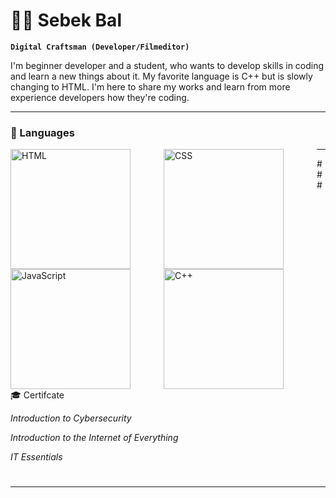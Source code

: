 # 🏄‍♂️ Sebek Bal

**`Digital Craftsman (Developer/Filmeditor)`**

I'm beginner developer and a student, who wants to develop skills in coding and learn a new things about it. My favorite language is C++ but is slowly changing to HTML. I'm here to share my works and learn from more experience developers how they're coding.

---

### 🧰 Languages

<img align="left" alt="HTML" width="192px" style="padding-right:50px;" src="https://cdn.jsdelivr.net/gh/devicons/devicon/icons/html5/html5-plain.svg" />
<img align="left" alt="CSS" width="192px" style="padding-right:50px;" src="https://cdn.jsdelivr.net/gh/devicons/devicon/icons/css3/css3-plain.svg" />
<img align="left" alt="JavaScript" width="192px" style="padding-right:50px;" src="https://cdn.jsdelivr.net/gh/devicons/devicon/icons/javascript/javascript-plain.svg" />
<img align="left" alt="C++" width="192px" style="padding-right:50px;" src="https://cdn.jsdelivr.net/gh/devicons/devicon/icons/cplusplus/cplusplus-line.svg" />

---

###🎓 Certifcate

*Introduction to Cybersecurity*

*Introduction to the Internet of Everything*

*IT Essentials*

#
---
